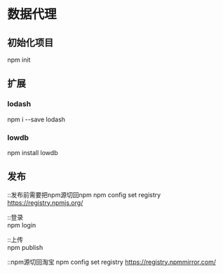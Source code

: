 # 数据代理

## 初始化项目

npm init

## 扩展

### lodash

npm i --save lodash

### lowdb

npm install lowdb

## 发布

::发布前需要把npm源切回npm
npm config set registry https://registry.npmjs.org/

::登录  
npm login

::上传  
npm publish

::npm源切回淘宝
npm config set registry https://registry.npmmirror.com/
